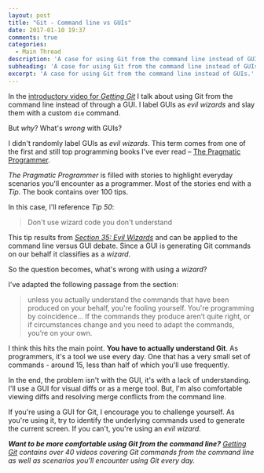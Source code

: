 ```yaml
---
layout: post
title: "Git - Command line vs GUIs"
date: 2017-01-10 19:37
comments: true
categories:
  - Main Thread
description: 'A case for using Git from the command line instead of GUIs.'
subheading: 'A case for using Git from the command line instead of GUIs.'
excerpt: 'A case for using Git from the command line instead of GUIs.'
---
```


In the [introductory video for *Getting Git*](https://vimeo.com/album/4319966/video/196220914) I talk about using Git from the command line instead of through a GUI. I label GUIs as *evil wizards* and slay them with a custom `die` command.

But *why*? What's *wrong* with GUIs?

I didn't randomly label GUIs as *evil wizards*. This term comes from one of the first and still top programming books I've ever read – [The Pragmatic Programmer](https://pragprog.com/book/tpp/the-pragmatic-programmer).

*The Pragmatic Programmer* is filled with stories to highlight everyday scenarios you'll encounter as a programmer. Most of the stories end with a *Tip*. The book contains over 100 tips.

In this case, I'll reference *Tip 50*:

> Don't use wizard code you don't understand

This tip results from [*Section 35: Evil Wizards*](https://pragprog.com/the-pragmatic-programmer/extracts/wizards) and can be applied to the command line versus GUI debate. Since a GUI is generating Git commands on our behalf it classifies as a *wizard*.

So the question becomes, what's wrong with using a *wizard*?

I've adapted the following passage from the section:

> unless you actually understand the commands that have been produced on your behalf, you're fooling yourself. You're programming by coincidence... If the commands they produce aren’t quite right, or if circumstances change and you need to adapt the commands, you’re on your own.

I think this hits the main point. **You have to actually understand Git**. As programmers, it's a tool we use every day. One that has a very small set of commands - around 15, less than half of which you'll use frequently.

In the end, the problem isn't with the GUI, it's with a lack of understanding. I'll use a GUI for visual diffs or as a merge tool. But, I'm also comfortable viewing diffs and resolving merge conflicts from the command line.

If you're using a GUI for Git, I encourage you to challenge yourself. As you're using it, try to identify the underlying commands used to generate the current screen. If you can't, you're using an *evil wizard*.

***Want to be more comfortable using Git from the command line?** [Getting Git](https://gettinggit.com) contains over 40 videos covering Git commands from the command line as well as scenarios you'll encounter using Git every day.*
